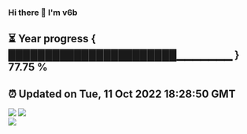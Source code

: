### Hi there 👋  I'm v6b  
⏳ Year progress { ███████████████████████▁▁▁▁▁▁▁ } 77.75 %
---
⏰ Updated on Tue, 11 Oct 2022 18:28:50 GMT
---
![](https://github-readme-stats.vercel.app/api?username=v6b&bg_color=30,e96443,904e95&title_color=fff&text_color=fff&layout=compact)
![](https://github-readme-stats.vercel.app/api/top-langs/?username=v6b&layout=compact&bg_color=30,e96443,904e95&title_color=fff&text_color=fff)  
![](https://gcore.jsdelivr.net/gh/v6b/v6b@main/assets/github-contribution-grid-snake.svg)

